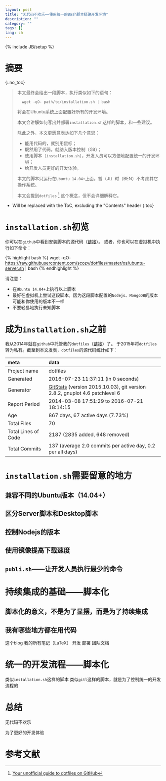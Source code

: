 ```yaml
---
layout: post
title: "无代码不欢乐——使用统一的Bash脚本搭建开发环境"
description: ""
category: ""
tags: []
lang: zh
---
```

{% include JB/setup %}

# 摘要
{:.no_toc}

> 本文最终会给出一段脚本，执行类似如下的语句：
>
>       wget -qO- path/to/installation.sh | bash
>
> 将会在Ubuntu系统上面配置好所有的开发环境。
>
> 本文会讲解如何写出并部署`installation.sh`这样的脚本，和一些建议。
>
> 除此之外，本文更愿意表达如下几个意思：
>
> * 能用代码的，就别用鼠标；
> * 既然用了代码，就纳入版本控制（Git）；
> * 使用脚本（`installation.sh`），开发人员可以方便地配置统一的开发环境；
> * 给开发人员更好的开发体验。
>
> 本文的脚本只运行在`Ubuntu 14.04+`上面，暂（JI）时（BEN）不考虑其它操作系统。
>
> 本文会提到`dotfiles` [^dotfiles] 这个概念，但不会详细解释它。

<!--more-->

* Will be replaced with the ToC, excluding the "Contents" header
{:toc}

# `installation.sh`初览

你可以在`github`中看到安装脚本的源代码（[链接](https://github.com/scozv/dotfiles/blob/master/os/ubuntu-server.sh)）。
或者，你也可以在虚拟机中执行如下命令：

{% highlight bash %}
wget -qO- https://raw.githubusercontent.com/scozv/dotfiles/master/os/ubuntu-server.sh | bash
{% endhighlight %}

请注意：

* 在`Ubuntu 14.04+`上执行以上脚本
* 最好在虚拟机上尝试这段脚本，因为这段脚本配置的`Nodejs`、`MongoDB`的版本可能和你使用的版本不一样
* 不要轻易地执行未知脚本

# 成为`installation.sh`之前

我从2014年就在`github`中托管我的`dotfiles`（[链接](https://github.com/scozv/dotfiles)）了。
于2015年将`dotfiles`转为私有。截至到本文发表，`dotfiles`的源代码统计如下：

meta | data
:----| :---
Project name | dotfiles
Generated | 2016-07-23 11:37:11 (in 0 seconds)
Generator | [GitStats](http://gitstats.sourceforge.net/) (version 2015.10.03), git version 2.8.2, gnuplot 4.6 patchlevel 6
Report Period | 2014-03-08 17:51:29 to 2016-07-21 18:14:15
Age | 867 days, 67 active days (7.73%)
Total Files | 70
Total Lines of Code | 2187 (2835 added, 648 removed)
Total Commits | 137 (average 2.0 commits per active day, 0.2 per all days)

# `installation.sh`需要留意的地方

## 兼容不同的Ubuntu版本（14.04+）

## 区分Server脚本和Desktop脚本

## 控制Nodejs的版本

## 使用镜像提高下载速度

## `publi.sh`——让开发人员执行最少的命令

# 持续集成的基础——脚本化

## 脚本化的意义，不是为了显摆，而是为了持续集成

## 我有哪些地方都在用代码

这个blog
我的所有笔记（LaTeX）
开发
部署
团队文档

# 统一的开发流程——脚本化

类似`installation.sh`这样的脚本
类似`gitl`这样的脚本，就是为了控制统一的开发流程的

# 总结

无代码不欢乐

为了更好的开发体验

# 参考文献

[^dotfiles]: [Your unofficial guide to dotfiles on GitHub](https://dotfiles.github.io/)
